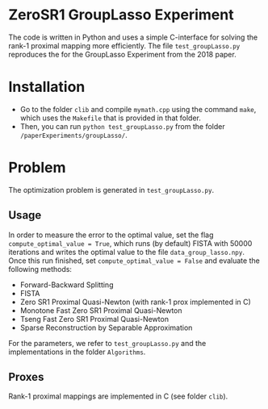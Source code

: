 # ZeroSR1 GroupLasso Experiment

The code is written in Python and uses a simple C-interface for solving the rank-1 proximal mapping more efficiently. The file `test_groupLasso.py` reproduces the for the GroupLasso Experiment from the 2018 paper.

# Installation
* Go to the folder `clib` and compile `mymath.cpp` using the command `make`, which uses the `Makefile` that is provided in that folder.
* Then, you can run `python test_groupLasso.py` from the folder `/paperExperiments/groupLasso/`.

# Problem
The optimization problem is generated in `test_groupLasso.py`. 

## Usage
In order to measure the error to the optimal value, set the flag `compute_optimal_value = True`, which runs (by default) FISTA with 50000 iterations and writes the optimal value to the file `data_group_lasso.npy`. Once this run finished, set `compute_optimal_value = False` and evaluate the following methods:
* Forward-Backward Splitting
* FISTA
* Zero SR1 Proximal Quasi-Newton (with rank-1 prox implemented in C)
* Monotone Fast Zero SR1 Proximal Quasi-Newton
* Tseng Fast Zero SR1 Proximal Quasi-Newton
* Sparse Reconstruction by Separable Approximation

For the parameters, we refer to `test_groupLasso.py` and the implementations in the folder `Algorithms`.

## Proxes
Rank-1 proximal mappings are implemented in C (see folder `clib`).


